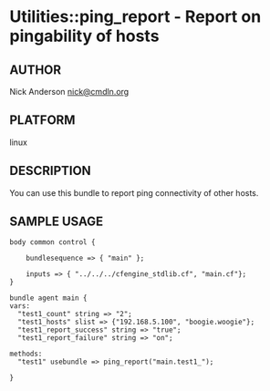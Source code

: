 # Utilities::ping_report - Report on pingability of hosts
## AUTHOR
Nick Anderson <nick@cmdln.org>

## PLATFORM
linux

## DESCRIPTION
You can use this bundle to report ping connectivity of other hosts.

## SAMPLE USAGE

    body common control {

        bundlesequence => { "main" };

        inputs => { "../../../cfengine_stdlib.cf", "main.cf"};
    }

    bundle agent main {
    vars:
      "test1_count" string => "2";
      "test1_hosts" slist => {"192.168.5.100", "boogie.woogie"};
      "test1_report_success" string => "true";
      "test1_report_failure" string => "on";

    methods:
      "test1" usebundle => ping_report("main.test1_");

    }
